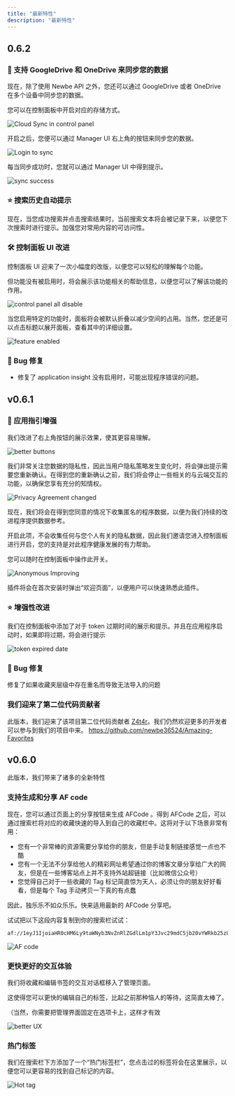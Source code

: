```yaml
---
title: "最新特性"
description: "最新特性"
---
```


## 0.6.2

### 🌟 支持 GoogleDrive 和 OneDrive 来同步您的数据

现在，除了使用 Newbe API 之外，您还可以通过 GoogleDrive 或者 OneDrive 在多个设备中同步您的数据。

您可以在控制面板中开启对应的存储方式。

![Cloud Sync in control panel](/images/20210829-001.png)

开启之后，您便可以通过 Manager UI 右上角的按钮来同步您的数据。

![Login to sync](/images/20210829-002.png)

每当同步成功时，您就可以通过 Manager UI 中得到提示。

![sync success](/images/20210829-003.png)

### ⭐ 搜索历史自动提示

现在，当您成功搜索并点击搜索结果时，当前搜索文本将会被记录下来，以便您下次搜索时进行提示。加强您对常用内容的可访问性。

### 🛠 控制面板 UI 改进

控制面板 UI 迎来了一次小幅度的改版，以便您可以轻松的理解每个功能。

但功能没有被启用时，将会展示该功能相关的帮助信息，以便您可以了解该功能的作用。

![control panel all disable](/images/20210829-004.png)

当您启用特定的功能时，面板将会被默认折叠以减少空间的占用。当然，您还是可以点击标题以展开面板，查看其中的详细设置。

![feature enabled](/images/20210829-005.png)

### 🐞 Bug 修复

- 修复了 application insight 没有启用时，可能出现程序错误的问题。

## v0.6.1

### 🌟 应用指引增强

我们改进了右上角按钮的展示效果，使其更容易理解。

![better buttons](/images/20210815-001.png)

我们非常关注您数据的隐私性，因此当用户隐私策略发生变化时，将会弹出提示需要您重新确认。在得到您的重新确认之前，我们将会停止一些相关的与云端交互的功能，以确保您享有充分的知情权。

![Privacy Agreement changed](/images/20210815-002.png)

现在，我们将会在得到您同意的情况下收集匿名的程序数据，以便为我们持续的改进程序提供数据参考。

开启此项，不会收集任何与您个人有关的隐私数据，因此我们邀请您进入控制面板进行开启，您的支持是对此程序健康发展的有力帮助。

您可以随时在控制面板中操作此开关。

![Anonymous Improving](/images/20210815-003.png)

插件将会在首次安装时弹出“欢迎页面”，以便用户可以快速熟悉此插件。

### ⭐ 增强性改进

我们在控制面板中添加了对于 token 过期时间的展示和提示。并且在应用程序启动时，如果即将过期，将会进行提示

![token expired date](/images/20210815-004.png)

### 🐞 Bug 修复

修复了如果收藏夹层级中存在重名而导致无法导入的问题

### 我们迎来了第二位代码贡献者

此版本，我们迎来了该项目第二位代码贡献者 [Z4t4r](https://github.com/Z4t4r)。我们仍然欢迎更多的开发者可以参与到我们的项目中来。 <https://github.com/newbe36524/Amazing-Favorites>

## v0.6.0

此版本，我们带来了诸多的全新特性

### 支持生成和分享 AF code

现在，您可以通过页面上的分享按钮来生成 AFCode 。得到 AFCode 之后，可以通过搜索栏将对应的收藏快速的导入到自己的收藏栏中。这将对于以下场景非常有用：

- 您有一个非常棒的资源需要分享给你的朋友，但是手动复制链接感觉一点也不酷
- 您有一个无法不分享给他人的精彩网址希望通过你的博客文章分享给广大的网友，但是在一些博客站点上并不支持外站超链接（比如微信公众号）
- 您觉得自己对于一些收藏的 Tag 标记简直惊为天人，必须让你的朋友好好看看，但是每个 Tag 手动拷贝一下真的有点蠢

因此，独乐乐不如众乐乐。快来适用最新的 AFCode 分享吧。

试试把以下这段内容复制到你的搜索栏试试：

```bash
af://1eyJ1IjoiaHR0cHM6Ly9taWNyb3NvZnRlZGdlLm1pY3Jvc29mdC5jb20vYWRkb25zL2RldGFpbC9hbWF6aW5nLWZhdm9yaXRlcy9ia25qZ2Jwa2Fsb2FqY3BoY2NwY25haGVnZmdsZmllaSIsInQiOiJBbWF6aW5nIEZhdm9yaXRlcyAtIE1pY3Jvc29mdCBFZGdlIEFkZG9ucyIsInRzIjpbXX0=
```

![AF code](/images/20210805-001.gif)

### 更快更好的交互体验

我们将收藏和编辑书签的交互对话框移入了管理页面。

这使得您可以更快的编辑自己的标签，比起之前那种恼人的等待，这简直太棒了。

（当然，你需要把管理界面固定在选项卡上，这样才有效

![better UX](/images/20210805-002.gif)

### 热门标签

我们在搜索栏下方添加了一个“热门标签栏”，您点击过的标签将会在这里展示，以便您可以更容易的找到自己标记的内容。

![Hot tag](/images/20210805-003.gif)
